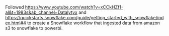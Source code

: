 Followed https://www.youtube.com/watch?v=xCCkHZf1-aI&t=1983s&ab_channel=Datalytyx and https://quickstarts.snowflake.com/guide/getting_started_with_snowflake/index.html#4 to create a Snowflake workflow that ingested data from amazon s3 to
snowflake to powerbi.
